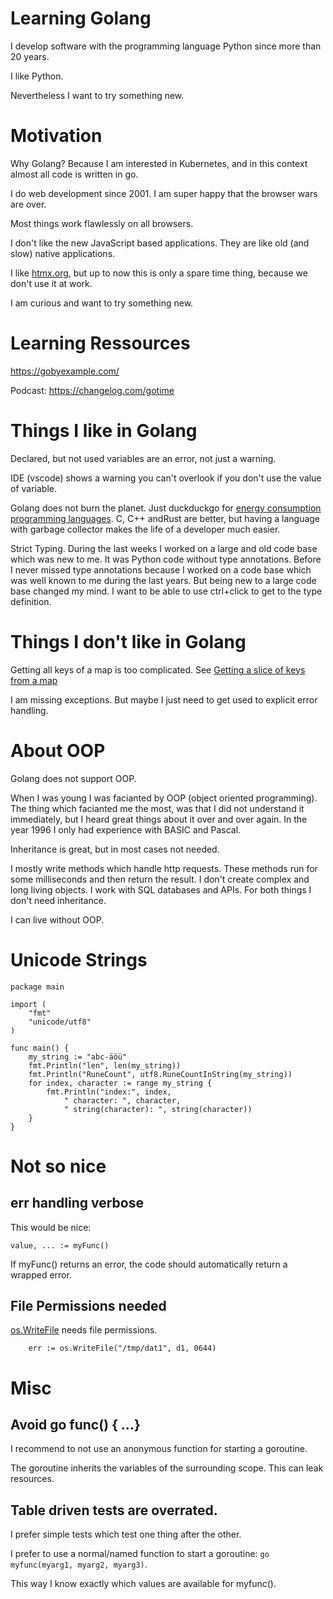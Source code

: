 # Learning Golang

I develop software with the programming language Python since more than 20 years.

I like Python.

Nevertheless I want to try something new.

# Motivation

Why Golang? Because I am interested in Kubernetes, and in this context almost
all code is written in go.

I do web development since 2001. I am super happy that the browser wars are over.

Most things work flawlessly on all browsers.

I don't like the new JavaScript based applications. They are like old (and slow) native applications.

I like [htmx.org](//htmx.org), but up to now this is only a spare time thing, because we don't use it at work.

I am curious and want to try something new.

# Learning Ressources

https://gobyexample.com/

Podcast: https://changelog.com/gotime


# Things I like in Golang

Declared, but not used variables are an error, not just a warning.

IDE (vscode) shows a warning you can't overlook if you don't use the value of variable.

Golang does not burn the planet. Just duckduckgo for [energy consumption programming languages](https://duckduckgo.com/?q=energy+consumption+programming+languages). C, C++ andRust are better, but having a language with garbage collector makes
the life of a developer much easier.

Strict Typing. During the last weeks I worked on a large and old code base which was new to me. It was Python code without type annotations. Before I never missed type annotations because I worked on a code base which was well known to me during the last years. But being new to a large code base
changed my mind. I want to be able to use ctrl+click to get to the type definition.

# Things I don't like in Golang

Getting all keys of a map is too complicated. See [Getting a slice of keys from a map](https://stackoverflow.com/questions/21362950/getting-a-slice-of-keys-from-a-map)

I am missing exceptions. But maybe I just need to get used to explicit error handling.

# About OOP

Golang does not support OOP.

When I was young I was facianted by OOP (object oriented programming). The thing
which facianted me the most, was that I did not understand it immediately, but I heard
great things about it over and over again. In the year 1996 I only had experience with
BASIC and Pascal.

Inheritance is great, but in most cases not needed.

I mostly write methods which handle http requests. These methods run for some milliseconds and then
return the result. I don't create complex and long living objects. I work with SQL databases and APIs. 
For both things I don't need inheritance.

I can live without OOP.



# Unicode Strings

```
package main

import (
	"fmt"
	"unicode/utf8"
)

func main() {
	my_string := "abc-äöü"
	fmt.Println("len", len(my_string))
	fmt.Println("RuneCount", utf8.RuneCountInString(my_string))
	for index, character := range my_string {
		fmt.Println("index:", index, 
			" character: ", character,
			" string(character): ", string(character))
	}
}
```

# Not so nice

## err handling verbose

This would be nice:

```
value, ... := myFunc()
```

If myFunc() returns an error, the code should automatically return a wrapped error.


## File Permissions needed

[os.WriteFile](https://pkg.go.dev/os#WriteFile) needs file permissions.

```
    err := os.WriteFile("/tmp/dat1", d1, 0644)
```




# Misc

## Avoid go func() { ...}

I recommend to not use an anonymous function for starting a goroutine.

The goroutine inherits the variables of the surrounding scope. This can leak resources.

## Table driven tests are overrated.

I prefer simple tests which test one thing after the other.



I prefer to use a normal/named function to start a goroutine: `go myfunc(myarg1, myarg2, myarg3)`.

This way I know exactly which values are available for myfunc().


